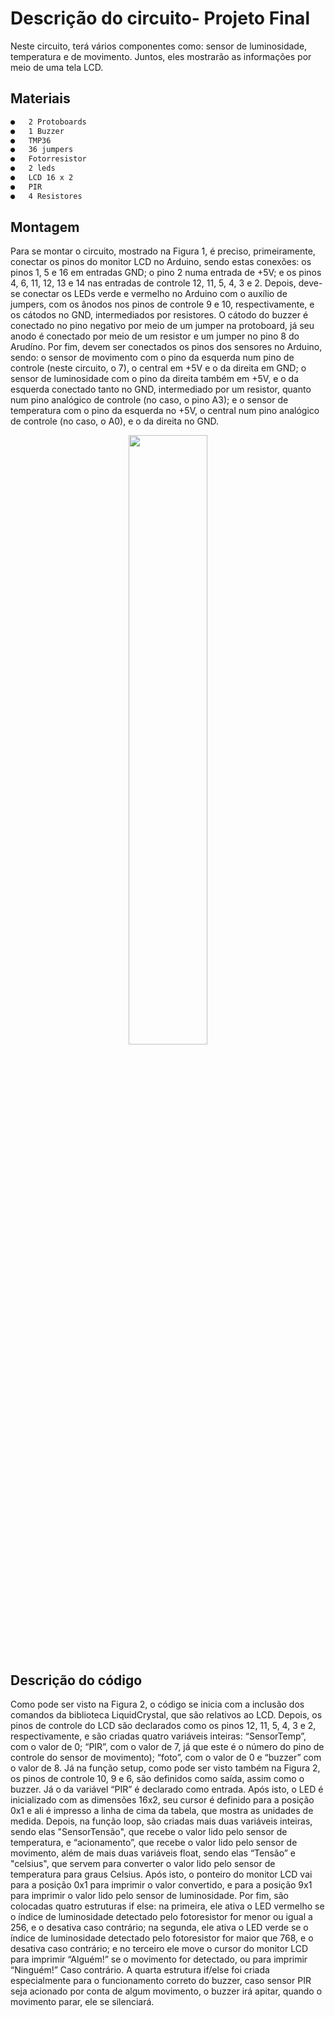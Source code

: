 # Descrição do circuito- Projeto Final
Neste circuito, terá vários componentes como: sensor de luminosidade, temperatura e de movimento. Juntos, eles mostrarão as informações por meio de uma tela LCD.

## Materiais
```sh
●	2 Protoboards
●	1 Buzzer
●	TMP36
●	36 jumpers
●	Fotorresistor
●	2 leds
●	LCD 16 x 2
●	PIR
●	4 Resistores

```
## Montagem
Para se montar o circuito, mostrado na Figura 1, é preciso, primeiramente, conectar os pinos do monitor LCD no Arduino, sendo estas conexões: os pinos 1, 5 e 16 em entradas GND; o pino 2 numa entrada de +5V; e os pinos 4, 6, 11, 12, 13 e 14 nas entradas de controle 12, 11, 5, 4, 3 e 2.
Depois, deve-se conectar os LEDs verde e vermelho no Arduino com o auxílio de jumpers, com os ânodos nos pinos de controle 9 e 10, respectivamente, e os cátodos no GND, intermediados por resistores.
O cátodo do buzzer é conectado no pino negativo por meio de um jumper na protoboard, já seu anodo é conectado por meio de um resistor e um jumper no pino 8 do Arudíno.
Por fim, devem ser conectados os pinos dos sensores no Arduino, sendo: o sensor de movimento com o pino da esquerda num pino de controle (neste circuito, o 7), o central em +5V e o da direita em GND; o sensor de luminosidade com o pino da direita também em +5V, e o da esquerda conectado tanto no GND, intermediado por um resistor, quanto num pino analógico de controle (no caso, o pino A3); e o sensor de temperatura com o pino da esquerda no +5V, o central num pino analógico de controle (no caso, o A0), e o da direita no GND.

<div align="center">

<img src="https://user-images.githubusercontent.com/72284498/199751275-d61ac5d4-e86f-40b4-a7fe-5ab95386ab13.png" width=50%>
</div>

## Descrição do código

Como pode ser visto na Figura 2, o código se inicia com a inclusão dos comandos da biblioteca LiquidCrystal, que são relativos ao LCD. Depois, os pinos de controle do LCD são declarados como os pinos 12, 11, 5, 4, 3 e 2, respectivamente, e são criadas quatro variáveis inteiras: “SensorTemp”, com o valor de 0; “PIR”, com o valor de 7, já que este é o número do pino de controle do sensor de movimento); “foto”, com o valor de 0 e “buzzer” com o valor de 8.
Já na função setup, como pode ser visto também na Figura 2, os pinos de controle 10, 9 e 6, são definidos como saída, assim como o buzzer. Já o da variável “PIR” é declarado como entrada. Após isto, o LED é inicializado com as dimensões 16x2, seu cursor é definido para a posição 0x1 e ali é impresso a linha de cima da tabela, que mostra as unidades de medida. 
Depois, na função loop, são criadas mais duas variáveis inteiras, sendo elas "SensorTensão", que recebe o valor lido pelo sensor de temperatura, e “acionamento”, que recebe o valor lido pelo sensor de movimento, além de mais duas variáveis float, sendo elas “Tensão” e "celsius", que servem para converter o valor lido pelo sensor de temperatura para graus Celsius. Após isto, o ponteiro do monitor LCD vai para a posição 0x1 para imprimir o valor convertido, e para a posição 9x1 para imprimir o valor lido pelo sensor de luminosidade. Por fim, são colocadas quatro estruturas if else: na primeira, ele ativa o LED vermelho se o índice de luminosidade detectado pelo fotoresistor for menor ou igual a 256, e o desativa caso contrário; na segunda, ele ativa o LED verde se o índice de luminosidade detectado pelo fotoresistor for maior que 768, e o desativa caso contrário; e no terceiro ele move o cursor do monitor LCD para imprimir “Alguém!” se o movimento for detectado, ou para imprimir “Ninguém!” Caso contrário.
A quarta estrutura if/else foi criada especialmente para o funcionamento correto do buzzer, caso sensor PIR seja acionado por conta de algum movimento, o buzzer irá apitar, quando o movimento parar, ele se silenciará.
